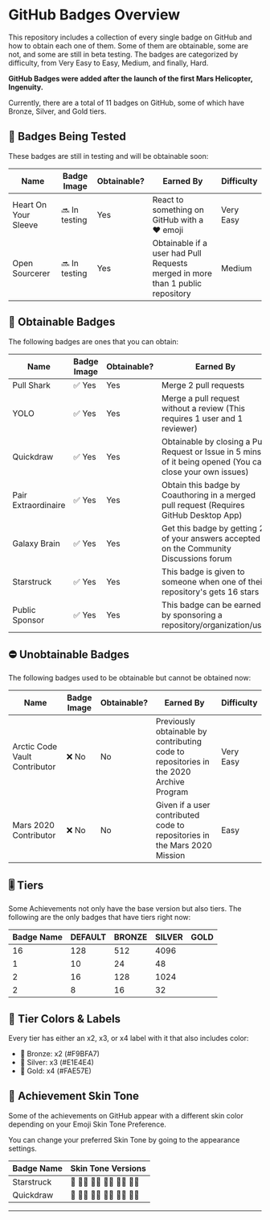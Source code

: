 # GitHub Badges Overview

This repository includes a collection of every single badge on GitHub and how to obtain each one of them. Some of them are obtainable, some are not, and some are still in beta testing. The badges are categorized by difficulty, from Very Easy to Easy, Medium, and finally, Hard.

**GitHub Badges were added after the launch of the first Mars Helicopter, Ingenuity.**

Currently, there are a total of 11 badges on GitHub, some of which have Bronze, Silver, and Gold tiers.

## 🧪 Badges Being Tested

These badges are still in testing and will be obtainable soon:

| Name                  | Badge Image | Obtainable? | Earned By                                                    | Difficulty   |
|-----------------------|-------------|-------------|-------------------------------------------------------------|--------------|
| Heart On Your Sleeve  | 🔜 In testing | Yes      | React to something on GitHub with a ❤️ emoji               | Very Easy    |
| Open Sourcerer        | 🔜 In testing | Yes      | Obtainable if a user had Pull Requests merged in more than 1 public repository | Medium  |

## 🥇 Obtainable Badges

The following badges are ones that you can obtain:

| Name               | Badge Image | Obtainable? | Earned By                         | Difficulty |
|--------------------|------------|------------|-----------------------------------|------------|
| Pull Shark         | ✅ Yes      | Yes        | Merge 2 pull requests              | Medium     |
| YOLO               | ✅ Yes      | Yes        | Merge a pull request without a review (This requires 1 user and 1 reviewer) | Medium |
| Quickdraw          | ✅ Yes      | Yes        | Obtainable by closing a Pull Request or Issue in 5 mins of it being opened (You can close your own issues) | Very Easy |
| Pair Extraordinaire | ✅ Yes      | Yes        | Obtain this badge by Coauthoring in a merged pull request (Requires GitHub Desktop App) | Hard |
| Galaxy Brain       | ✅ Yes      | Yes        | Get this badge by getting 2 of your answers accepted on the Community Discussions forum | Medium |
| Starstruck         | ✅ Yes      | Yes        | This badge is given to someone when one of their repository's gets 16 stars | Hard |
| Public Sponsor     | ✅ Yes      | Yes        | This badge can be earned by sponsoring a repository/organization/user | Very Easy |

## ⛔ Unobtainable Badges

The following badges used to be obtainable but cannot be obtained now:

| Name                             | Badge Image | Obtainable? | Earned By                                                  | Difficulty |
|----------------------------------|------------|------------|------------------------------------------------------------|------------|
| Arctic Code Vault Contributor    | ❌ No      | No         | Previously obtainable by contributing code to repositories in the 2020 Archive Program | Very Easy |
| Mars 2020 Contributor            | ❌ No      | No         | Given if a user contributed code to repositories in the Mars 2020 Mission | Easy |

## 🎚️ Tiers

Some Achievements not only have the base version but also tiers. The following are the only badges that have tiers right now:

| Badge Name   | DEFAULT  | BRONZE  | SILVER  | GOLD   |
|--------------|----------|---------|---------|--------|
| 16           | 128      | 512     | 4096   |
| 1            | 10       | 24      | 48     |
| 2            | 16       | 128     | 1024   |
| 2            | 8        | 16      | 32     |

## 🎨 Tier Colors & Labels

Every tier has either an x2, x3, or x4 label with it that also includes color:

- 🥉 Bronze: x2 (#F9BFA7)
- 🥈 Silver: x3 (#E1E4E4)
- 🥇 Gold: x4 (#FAE57E)

## 👋 Achievement Skin Tone

Some of the achievements on GitHub appear with a different skin color depending on your Emoji Skin Tone Preference.

You can change your preferred Skin Tone by going to the appearance settings.

| Badge Name     | Skin Tone Versions |
|----------------|--------------------|
| Starstruck     | 👋 👋🏻 👋🏼 👋🏽 👋🏾 👋🏿 |
| Quickdraw      | 👋 👋🏻 👋🏼 👋🏽 👋🏾 👋🏿 |

---

